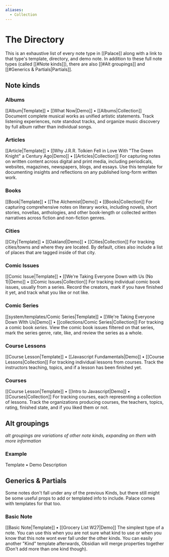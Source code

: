 ```yaml
---
aliases:
  - Collection
---
```

# The Directory

This is an exhaustive list of every note type in [[Palace]] along with a link to that type's template, directory, and demo note. In addition to these full note types (called [[#Note kinds]]), there are also [[#Alt groupings]] and [[#Generics & Partials|Partials]].

## Note kinds

### Albums
[[Album|Template]] • [[What Now|Demo]] • [[Albums|Collection]]
Document complete musical works as unified artistic statements. Track listening experiences, note standout tracks, and organize music discovery by full album rather than individual songs.

### Articles
[[Article|Template]] • [[Why J.R.R. Tolkien Fell in Love With "The Green Knight" a Century Ago|Demo]] • [[Articles|Collection]]
For capturing notes on written content across digital and print media, including periodicals, websites, magazines, newspapers, blogs, and essays. Use this template for documenting insights and reflections on any published long-form written work.

### Books
[[Book|Template]] • [[The Alchemist|Demo]] • [[Books|Collection]]
For capturing comprehensive notes on literary works, including novels, short stories, novellas, anthologies, and other book-length or collected written narratives across fiction and non-fiction genres.

### Cities
[[City|Template]] • [[Oakland|Demo]] • [[Cities|Collection]]
For tracking cities/towns and where they are located. By default, cities also include a list of places that are tagged inside of that city.

### Comic Issues
[[Comic Issue|Template]] • [[We're Taking Everyone Down with Us (No 1)|Demo]] • [[Comic Issues|Collection]]
For tracking individual comic book issues, usually from a series. Record the creators, mark if you have finished it yet, and track what you like or not like.

### Comic Series
[[system/templates/Comic Series|Template]] • [[We're Taking Everyone Down WIth Us|Demo]] • [[collections/Comic Series|Collection]]
For tracking a comic book *series*. View the comic book issues filtered on that series, mark the series genre, rate, like, and review the series as a whole.

### Course Lessons
[[Course Lesson|Template]] • [[Javascript Fundamentals|Demo]] • [[Course Lessons|Collection]]
For tracking individual lessons from courses. Track the instructors teaching, topics, and if a lesson has been finished yet.

### Courses
[[Course Lesson|Template]] • [[Intro to Javascript|Demo]] • [[Courses|Collection]]
For tracking courses, each representing a collection of lessons. Track the organizations producing courses, the teachers, topics, rating, finished state, and if you liked them or not.



## Alt groupings
*alt groupings are variations of other note kinds, expanding on them with more information*
### Example
Template • Demo
Description

## Generics & Partials
Some notes don't fall under any of the previous Kinds, but there still might be some useful props to add or templated info to include. Palace comes with templates for that too.

### Basic Note
[[Basic Note|Template]] • [[Grocery List W27|Demo]]
The simplest type of a note. You can use this when you are not sure what kind to use or when you know that this note wont ever fall under the other kinds. You can easily another "Kind" template afterwards, Obsidian will merge properties together (Don't add more than one kind though).